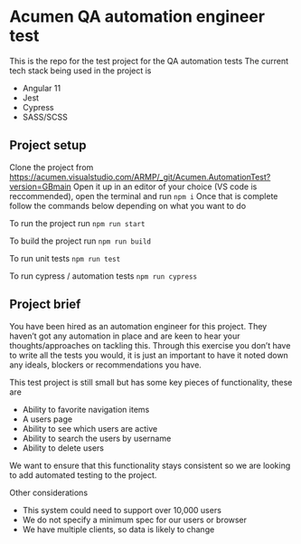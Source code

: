 # Acumen QA automation engineer test

This is the repo for the test project for the QA automation tests
The current tech stack being used in the project is 
- Angular 11
- Jest
- Cypress
- SASS/SCSS


## Project setup

Clone the project from 
https://acumen.visualstudio.com/ARMP/_git/Acumen.AutomationTest?version=GBmain
Open it up in an editor of your choice (VS code is reccommended), open the terminal and run ```npm i```
Once that is complete follow the commands below depending on what you want to do

To run the project run 
```npm run start```

To build the project run
```npm run build```

To run unit tests
```npm run test```

To run cypress / automation tests
```npm run cypress```

## Project brief

You have been hired as an automation engineer for this project. They haven’t got any automation in place and are keen to hear your thoughts/approaches on tackling this. Through this exercise you don’t have to write all the tests you would, it is just an important to have it noted down any ideals, blockers or recommendations you have. 

This test project is still small but has some key pieces of functionality, these are 

- Ability to favorite navigation items 
- A users page 
- Ability to see which users are active 
- Ability to search the users by username 
- Ability to delete users 

We want to ensure that this functionality stays consistent so we are looking to add automated testing to the project. 

Other considerations 

- This system could need to support over 10,000 users 
- We do not specify a minimum spec for our users or browser 
- We have multiple clients, so data is likely to change 
